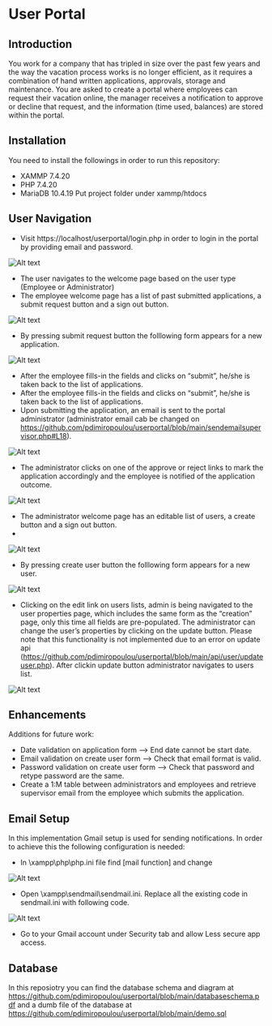 # User Portal
## Introduction
You work for a company that has tripled in size over the past few years and the way
the vacation process works is no longer efficient, as it requires a combination of hand
written applications, approvals, storage and maintenance. You are asked to create a
portal where employees can request their vacation online, the manager receives a
notification to approve or decline that request, and the information (time used,
balances) are stored within the portal.

## Installation
You need to install the followings in order to run this repository:
- XAMMP 7.4.20  
- PHP 7.4.20
- MariaDB 10.4.19
Put project folder under xammp/htdocs

## User Navigation
- Visit  https://localhost/userportal/login.php in order to login in the portal by providing email and password.

![Alt text](/screenshots/login.JPG?raw=true )
- The user navigates to the welcome page based on the user type (Employee or Administrator)
- The employee welcome page has a list of past submitted applications, a submit request button and a sign out button.

![Alt text](/screenshots/emp_welcome.JPG?raw=true)
- By pressing submit request button the folllowing form appears for a new application.

![Alt text](/screenshots/applicationform.JPG?raw=true)
-  After the employee fills-in the fields and clicks on “submit”, he/she is taken
back to the list of applications.
-  After the employee fills-in the fields and clicks on “submit”, he/she is taken
back to the list of applications.
- Upon submitting the application, an email is sent to the portal administrator (administrator email cab be changed on https://github.com/pdimiropoulou/userportal/blob/main/sendemailsupervisor.php#L18).

![Alt text](/screenshots/adminemail.JPG?raw=true)
- The administrator clicks on one of the approve or reject links to mark the application accordingly and the employee is notified of the application outcome.

![Alt text](/screenshots/empemail.JPG?raw=true)

- The administrator welcome page has an editable list of users, a create button and a sign out button.
- 
![Alt text](/screenshots/adm_welcome.JPG?raw=true)
- By pressing create user button the folllowing form appears for a new user.

![Alt text](/screenshots/createuser.JPG?raw=true)

- Clicking on the edit link on users lists, admin is being navigated to the
user properties page, which includes the same form as the “creation” page,
only this time all fields are pre-populated. The administrator can change the user’s properties by clicking on the update button. Please note that this functionality is not implemented due to an error on update api (https://github.com/pdimiropoulou/userportal/blob/main/api/user/updateuser.php). After clickin update button administrator navigates to users list.

![Alt text](/screenshots/udpateuser.JPG?raw=true)

## Enhancements
Additions for future work:
- Date validation on application form --> End date cannot be start date.
- Email validation on create user form --> Check that email format is valid.
- Password validation on create user form --> Check that password and retype password are the same.
- Create a 1:M table between  administrators and employees and retrieve supervisor email from the employee which submits the application.

## Email Setup
In this implementation Gmail setup is used for sending notifications. In order to achieve this the following configuration is needed:
- In \xampp\php\php.ini file find [mail function] and change

![Alt text](/screenshots/php.JPG?raw=true)
- Open \xampp\sendmail\sendmail.ini. Replace all the existing code in sendmail.ini with following code.

![Alt text](/screenshots/sendemail.JPG?raw=true)
- Go to your Gmail account under Security tab and allow Less secure app access.

## Database
In this reposiotry you can find the database schema and diagram at https://github.com/pdimiropoulou/userportal/blob/main/databaseschema.pdf 
and a dumb file of the database at https://github.com/pdimiropoulou/userportal/blob/main/demo.sql
